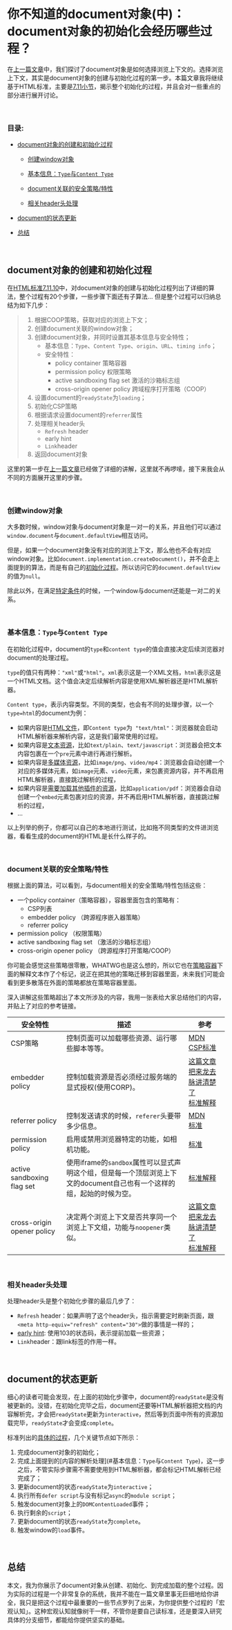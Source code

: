 # 你不知道的document对象(中)：document对象的初始化会经历哪些过程？

在[上一篇文章](./3.1.1.md)中，我们探讨了document对象是如何选择浏览上下文的。选择浏览上下文，其实是document对象的创建与初始化过程的第一步。本篇文章我将继续基于HTML标准，主要是[7.11小节](https://html.spec.whatwg.org/#browsing-the-web)，揭示整个初始化的过程，并且会对一些重点的部分进行展开讨论。


<br/>


### 目录:

- [document对象的创建和初始化过程](#document对象的创建和初始化过程)

  * [创建window对象](#创建window对象)

  * [基本信息：`Type`与`Content Type`](#基本信息type与content-type)

  * [document关联的安全策略/特性](#document关联的安全策略特性)

  * [相关header头处理](#相关header头处理)

- [document的状态更新](#document的状态更新)

- [总结](#总结)
<br/>


## document对象的创建和初始化过程

在[HTML标准7.11.10](https://html.spec.whatwg.org/#initialise-the-document-object)中，对document对象的创建与初始化过程列出了详细的算法，整个过程有20个步骤，一些步骤下面还有子算法... 但是整个过程可以归纳总结为如下几步：

> 1. 根据COOP策略，获取对应的浏览上下文；
> 2. 创建document关联的window对象；
> 3. 创建document对象，并同时设置其基本信息与安全特性；
>    - 基本信息：`Type`、`Content Type`、`origin`、`URL`、`timing info`；
>    - 安全特性：
>      - policy container 策略容器
>      - permission policy 权限策略
>      - active sandboxing flag set 激活的沙箱标志组
>      - cross-origin opener policy 跨域程序打开策略（COOP）
> 4. 设置document的`readyState`为`loading`；
> 5. 初始化CSP策略
> 6. 根据请求设置document的`referrer`属性
> 7. 处理相关header头
>    - `Refresh` header
>    - early hint
>    - `Link`header
> 8. 返回document对象

这里的第一步在[上一篇文章](./3.1.1.md)已经做了详细的讲解，这里就不再啰嗦，接下来我会从不同的方面展开这里的步骤。


<br/>


### 创建window对象

大多数时候，window对象与document对象是一对一的关系，并且他们可以通过`window.document`与`document.defaultView`相互访问。

但是，如果一个document对象没有对应的浏览上下文，那么他也不会有对应window对象。比如`document.implementation.createDocument()`，并不会走上面提到的算法，而是有自己的[初始化过程](https://dom.spec.whatwg.org/#dom-domimplementation-createhtmldocument)。所以访问它的`document.defaultView`的值为`null`。

除此以外，在满足[特定条件](https://html.spec.whatwg.org/#navigating-across-documents:still-on-its-initial-about:blank-document-2)的时候，一个window与document还能是一对二的关系。


<br/>


### 基本信息：`Type`与`Content Type`

在初始化过程中，document的`type`和`content type`的值会直接决定后续浏览器对document的处理过程。

`type`的值只有两种：`"xml"`或`"html"`。`xml`表示这是一个XML文档，`html`表示这是一个HTML文档。这个值会决定后续解析内容是使用XML解析器还是HTML解析器。

`Content type`，表示内容类型。不同的类型，也会有不同的处理步骤，以一个`type=html`的document为例：

- 如果内容是[HTML文件](https://html.spec.whatwg.org/#read-html)，即`Content type`为` "text/html"`：浏览器就会启动HTML解析器来解析内容，这是我们最常使用的过程。
- 如果内容是[文本资源](https://html.spec.whatwg.org/#read-text)，比如`text/plain`、`text/javascript`：浏览器会把文本内容包裹在一个`pre`元素中进行再进行解析。
- 如果内容是[多媒体资源](https://html.spec.whatwg.org/#read-media)，比如`image/png`、`video/mp4`：浏览器会自动创建一个对应的多媒体元素，如`image`元素、`video`元素，来包裹资源内容，并不再启用HTML解析器，直接跳过解析的过程，
- 如果内容是[需要加载其他插件的资源](https://html.spec.whatwg.org/#read-plugin)，比如`application/pdf`：浏览器会自动创建一个`embed`元素包裹对应的资源，并不再启用HTML解析器，直接跳过解析的过程，
- ...

以上列举的例子，你都可以自己的本地进行测试，比如拖不同类型的文件进浏览器，看看生成的document的HTML是长什么样子的。


<br/>


### document关联的安全策略/特性

根据上面的算法，可以看到，与document相关的安全策略/特性包括这些：

- 一个policy container（策略容器），容器里面包含的策略有：
  - CSP列表
  - embedder policy （跨源程序嵌入器策略）
  - referrer policy 
- permission policy （权限策略）
- active sandboxing flag set （激活的沙箱标志组）
- cross-origin opener policy （跨源程序打开策略/COOP）

你可能会感觉这些策略很零散，WHATWG也是这么想的，所以它也在[策略容器](https://html.spec.whatwg.org/#policy-containers)下面的解释文本作了个标记，说正在把其他的策略迁移到容器里面，未来我们可能会看到更多散落在外面的策略都放在策略容器里面。

深入讲解这些策略超出了本文所涉及的内容，我用一张表给大家总结他们的内容，并贴上了对应的参考链接。

| 安全特性                   | 描述                                                         | 参考                                                         |
| -------------------------- | ------------------------------------------------------------ | ------------------------------------------------------------ |
| CSP策略                    | 控制页面可以加载哪些资源、运行哪些脚本等等。                 | [MDN](https://developer.mozilla.org/en-US/docs/Web/HTTP/CSP)<br />[CSP标准](https://w3c.github.io/webappsec-csp/) |
| embedder policy            | 控制加载资源是否必须经过服务端的显式授权(使用CORP)。         | [这篇文章把来龙去脉讲清楚了](https://web.dev/why-coop-coep/)<br />[标准解释](https://html.spec.whatwg.org/#coep) |
| referrer policy            | 控制发送请求的时候，`referer`头要带多少信息。                | [MDN](https://developer.mozilla.org/en-US/docs/Web/HTTP/Headers/Referrer-Policy)<br />[标准](https://w3c.github.io/webappsec-referrer-policy/#referrer-policy) |
| permission policy          | 启用或禁用浏览器特定的功能，如相机功能。                     | [标准](https://w3c.github.io/webappsec-permissions-policy)   |
| active sandboxing flag set | 使用iframe的`sandbox`属性可以显式声明这个组，但是每一个顶层浏览上下文的document自己也有一个这样的组，起始的时候为空。 | [标准解释](https://html.spec.whatwg.org/#sandboxing)         |
| cross-origin opener policy | 决定两个浏览上下文是否共享同一个浏览上下文组，功能与`noopener`类似。 | [这篇文章把来龙去脉讲清楚了](https://web.dev/why-coop-coep/)<br />[标准解释](https://html.spec.whatwg.org/#cross-origin-opener-policies) |


<br/>


### 相关header头处理

处理header头是整个初始化步骤的最后几步了：

- `Refresh` header：如果声明了这个header头，指示需要定时刷新页面，跟`<meta http-equiv="refresh" content="30">`做的事情是一样的；
- [early hint](https://html.spec.whatwg.org/#early-hints): 使用103的状态码，表示提前加载一些资源；
- `Link`header：跟link标签的作用一样。


<br/>


## document的状态更新

细心的读者可能会发现，在上面的初始化步骤中，document的`readyState`是没有被更新的。没错，在初始化完毕之后，document还要等HTML解析器把文档的内容解析完，才会把`readyState`更新为`interactive`，然后等到页面中所有的资源加载完毕，`readyState`才会变成`complete`。

标准列出的[具体的过程](https://html.spec.whatwg.org/#the-end)，几个关键节点如下所示：

1. 完成document对象的初始化；
2. 完成上面提到的[内容的解析处理](#基本信息：`Type`与`Content Type`)，这一步之后，不管实际步骤需不需要使用到HTML解析器，都会标记HTML解析已经完成了；
3. 更新document的状态`readyState`为`interactive`；
4. 执行所有`defer script`与没有标记`async`的`module script`；
5. 触发document对象上的`DOMContentLoaded`事件；
6. 执行剩余的`script`；
7. 更新document的状态`readyState`为`complete`。
8. 触发window的`load`事件。


<br/>


## 总结

本文，我为你展示了document对象从创建、初始化、到完成加载的整个过程。因为实际的过程是一个非常复杂的系统，我并不能在一篇文章里事无巨细地给你讲全，我只是把这个过程中最重要的一些节点罗列了出来，为你提供整个过程的「宏观认知」。这种宏观认知就像树干一样，不管你是要自己读标准，还是要深入研究具体的分支细节，都能给你提供坚实的基础。
